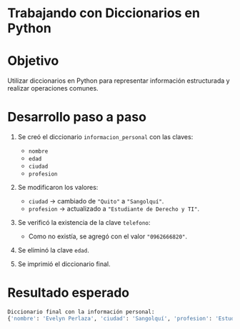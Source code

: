 # Trabajando con Diccionarios en Python

# Objetivo
Utilizar diccionarios en Python para representar información estructurada y realizar operaciones comunes.

# Desarrollo paso a paso
1. Se creó el diccionario `informacion_personal` con las claves:
   - `nombre`
   - `edad`
   - `ciudad`
   - `profesion`

2. Se modificaron los valores:
   - `ciudad` → cambiado de `"Quito"` a `"Sangolquí"`.
   - `profesion` → actualizado a `"Estudiante de Derecho y TI"`.

3. Se verificó la existencia de la clave `telefono`:
   - Como no existía, se agregó con el valor `"0962666820"`.

4. Se eliminó la clave `edad`.

5. Se imprimió el diccionario final.

# Resultado esperado
```bash
Diccionario final con la información personal:
{'nombre': 'Evelyn Perlaza', 'ciudad': 'Sangolquí', 'profesion': 'Estudiante de Derecho y TI', 'telefono': '0962666820'}

